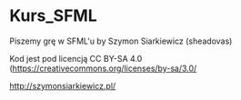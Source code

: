 Kurs_SFML
=========

Piszemy grę w SFML'u by Szymon Siarkiewicz (sheadovas)

Kod jest pod licencją CC BY-SA 4.0 (https://creativecommons.org/licenses/by-sa/3.0/

http://szymonsiarkiewicz.pl/
